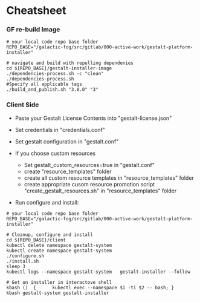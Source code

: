 # Cheatsheet

### GF re-build Image
```
# your local code repo base folder
REPO_BASE="/galactic-fog/src/gitlab/000-active-work/gestalt-platform-installer"
```

```
# navigate and build with repulling dependenies
cd ${REPO_BASE}/gestalt-installer-image
./dependencies-process.sh -c "clean"
./dependencies-process.sh
#Specify all applicable tags
./build_and_publish.sh "3.0.0" "3"
```


### Client Side

- Paste your Gestalt License Contents into "gestalt-license.json"
- Set credentials in "credentials.conf"
- Set gestalt configuration in "gestalt.conf"
- If you choose custom resources
    - Set gestalt_custom_resources=true in "gestalt.conf"
    - create "resource_templates" folder
    - create all custom resource templates in "resource_templates" folder
    - create appropriate cusom resource promotion script  "create_gestalt_resources.sh" in "resource_templates" folder

- Run configure and install:
```
# your local code repo base folder
REPO_BASE="/galactic-fog/src/gitlab/000-active-work/gestalt-platform-installer"
```
```
# Cleanup, configure and install
cd ${REPO_BASE}/client
kubectl delete namespace gestalt-system
kubectl create namespace gestalt-system
./configure.sh
./install.sh
sleep 3
kubectl logs --namespace gestalt-system   gestalt-installer --follow
```
```
# Get on installer in interactove shell 
kbash ()  {      kubectl exec --namespace $1 -ti $2 -- bash; }
kbash gestalt-system gestalt-installer
```
